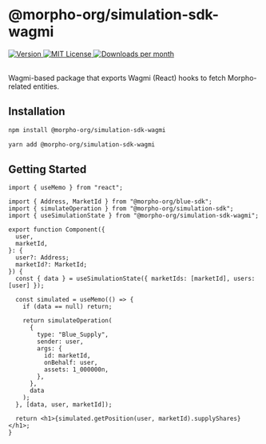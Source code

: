 # @morpho-org/simulation-sdk-wagmi

<a href="https://www.npmjs.com/package/@morpho-org/simulation-sdk-wagmi">
    <picture>
        <source media="(prefers-color-scheme: dark)" srcset="https://img.shields.io/npm/v/@morpho-org/simulation-sdk-wagmi?colorA=21262d&colorB=21262d&style=flat">
        <img src="https://img.shields.io/npm/v/@morpho-org/simulation-sdk-wagmi?colorA=f6f8fa&colorB=f6f8fa&style=flat" alt="Version">
    </picture>
</a>
<a href="https://github.com/morpho-org/simulation-sdk-wagmi/blob/main/LICENSE">
    <picture>
        <source media="(prefers-color-scheme: dark)" srcset="https://img.shields.io/npm/l/@morpho-org/simulation-sdk-wagmi?colorA=21262d&colorB=21262d&style=flat">
        <img src="https://img.shields.io/npm/l/@morpho-org/simulation-sdk-wagmi?colorA=f6f8fa&colorB=f6f8fa&style=flat" alt="MIT License">
    </picture>
</a>
<a href="https://www.npmjs.com/package/@morpho-org/simulation-sdk-wagmi">
    <picture>
        <source media="(prefers-color-scheme: dark)" srcset="https://img.shields.io/npm/dm/@morpho-org/simulation-sdk-wagmi?colorA=21262d&colorB=21262d&style=flat">
        <img src="https://img.shields.io/npm/dm/@morpho-org/simulation-sdk-wagmi?colorA=f6f8fa&colorB=f6f8fa&style=flat" alt="Downloads per month">
    </picture>
</a>
<br />
<br />

Wagmi-based package that exports Wagmi (React) hooks to fetch Morpho-related entities.

## Installation

```bash
npm install @morpho-org/simulation-sdk-wagmi
```

```bash
yarn add @morpho-org/simulation-sdk-wagmi
```

## Getting Started

```tsx
import { useMemo } from "react";

import { Address, MarketId } from "@morpho-org/blue-sdk";
import { simulateOperation } from "@morpho-org/simulation-sdk";
import { useSimulationState } from "@morpho-org/simulation-sdk-wagmi";

export function Component({
  user,
  marketId,
}: {
  user?: Address;
  marketId?: MarketId;
}) {
  const { data } = useSimulationState({ marketIds: [marketId], users: [user] });

  const simulated = useMemo(() => {
    if (data == null) return;

    return simulateOperation(
      {
        type: "Blue_Supply",
        sender: user,
        args: {
          id: marketId,
          onBehalf: user,
          assets: 1_000000n,
        },
      },
      data
    );
  }, [data, user, marketId]);

  return <h1>{simulated.getPosition(user, marketId).supplyShares}</h1>;
}
```
